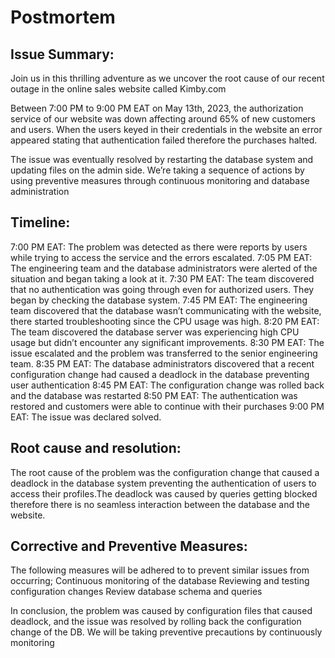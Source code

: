 # Postmortem #

## Issue Summary: ##
Join us in this thrilling adventure as we uncover the root cause of our recent outage in the online sales website called Kimby.com 

Between 7:00 PM to 9:00 PM EAT on May 13th, 2023, the authorization service of our website was down affecting around 65% of new customers and users. When the users keyed in their credentials in the website an error appeared stating that authentication failed therefore the purchases halted.

The issue was eventually resolved by restarting the database system and updating files on the admin side. We’re taking a sequence of actions by using preventive measures through continuous monitoring and database administration

## Timeline: ##

7:00 PM EAT: The problem was detected as there were reports by users while trying to access the service and the errors escalated.
7:05 PM EAT: The engineering team and the database administrators were alerted of the situation and began taking a look at it.
7:30 PM EAT: The team discovered that no authentication was going through even for authorized users. They began by checking the database system.
7:45 PM EAT: The engineering team discovered that the database wasn’t communicating with the website, there started troubleshooting since the CPU usage was high.
8:20 PM EAT: The team discovered the database server was experiencing high CPU usage but didn’t encounter any significant improvements.
8:30 PM EAT: The issue escalated and the problem was transferred to the senior engineering team.
8:35 PM EAT: The database administrators discovered that a recent configuration change had caused a deadlock in the database preventing user authentication 
8:45 PM EAT: The configuration change was rolled back and the database was restarted
8:50 PM EAT: The authentication was restored and customers were able to continue with their purchases
9:00 PM EAT: The issue was declared solved.
 
## Root cause and resolution: ##
The root cause of the problem was the configuration change that caused a deadlock in the database system preventing the authentication of users to access their profiles.The deadlock was caused by queries getting blocked therefore there is no seamless interaction between the database and the website.

## Corrective and Preventive Measures: ##

The following measures will be adhered to to prevent similar issues from occurring;
Continuous monitoring of the database
Reviewing and testing configuration changes 
Review database schema and queries

In conclusion, the problem was caused by configuration files that caused deadlock, and the issue was resolved by rolling back the configuration change of the DB. We will be taking preventive precautions by continuously monitoring

